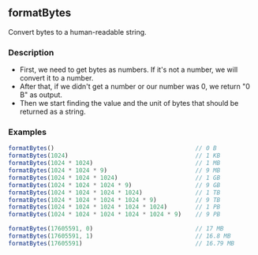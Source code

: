 ## formatBytes
Convert bytes to a human-readable string.

### Description
- First, we need to get bytes as numbers. If it's not a number, we will convert it to a number.
- After that, if we didn't get a number or our number was 0, we return "0 B" as output.
- Then we start finding the value and the unit of bytes that should be returned as a string.

### Examples
```js
formatBytes()                                        // 0 B
formatBytes(1024)                                    // 1 KB
formatBytes(1024 * 1024)                             // 1 MB
formatBytes(1024 * 1024 * 9)                         // 9 MB
formatBytes(1024 * 1024 * 1024)                      // 1 GB
formatBytes(1024 * 1024 * 1024 * 9)                  // 9 GB
formatBytes(1024 * 1024 * 1024 * 1024)               // 1 TB
formatBytes(1024 * 1024 * 1024 * 1024 * 9)           // 9 TB
formatBytes(1024 * 1024 * 1024 * 1024 * 1024)        // 1 PB
formatBytes(1024 * 1024 * 1024 * 1024 * 1024 * 9)    // 9 PB

formatBytes(17605591, 0)                             // 17 MB
formatBytes(17605591, 1)                             // 16.8 MB
formatBytes(17605591)                                // 16.79 MB
```
